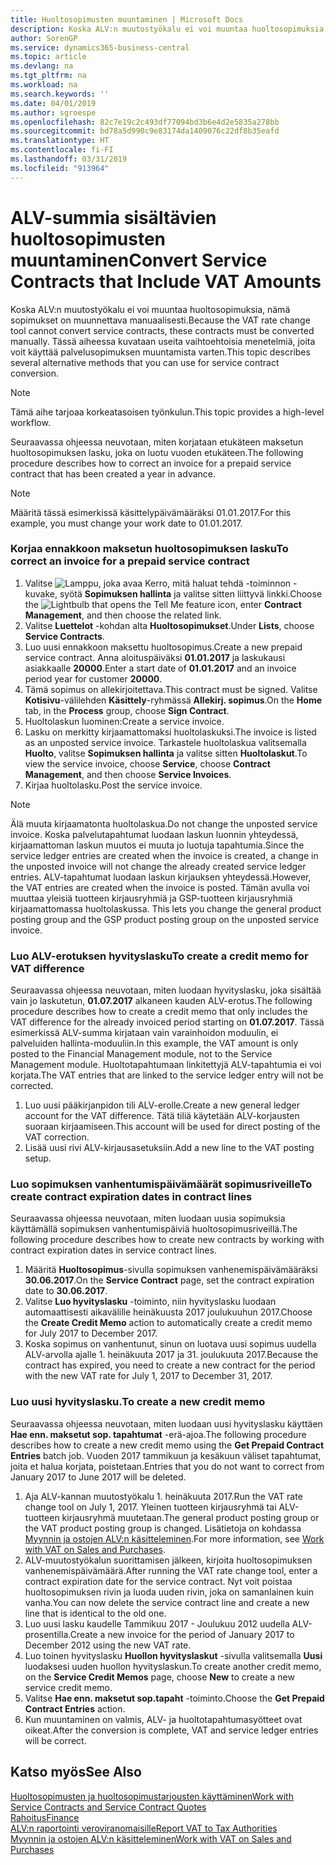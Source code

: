 ```yaml
---
title: Huoltosopimusten muuntaminen | Microsoft Docs
description: Koska ALV:n muutostyökalu ei voi muuntaa huoltosopimuksia, nämä sopimukset on muunnettava manuaalisesti. Tässä aiheessa kuvataan useita vaihtoehtoisia menetelmiä, joita voit käyttää palvelusopimuksen muuntamista varten.
author: SorenGP
ms.service: dynamics365-business-central
ms.topic: article
ms.devlang: na
ms.tgt_pltfrm: na
ms.workload: na
ms.search.keywords: ''
ms.date: 04/01/2019
ms.author: sgroespe
ms.openlocfilehash: 82c7e19c2c493df77094bd3b6e4d2e5835a278bb
ms.sourcegitcommit: bd78a5d990c9e83174da1409076c22df8b35eafd
ms.translationtype: HT
ms.contentlocale: fi-FI
ms.lasthandoff: 03/31/2019
ms.locfileid: "913964"
---
```

# <a name="convert-service-contracts-that-include-vat-amounts"></a><span data-ttu-id="f4bd6-104">ALV-summia sisältävien huoltosopimusten muuntaminen</span><span class="sxs-lookup"><span data-stu-id="f4bd6-104">Convert Service Contracts that Include VAT Amounts</span></span>
<span data-ttu-id="f4bd6-105">Koska ALV:n muutostyökalu ei voi muuntaa huoltosopimuksia, nämä sopimukset on muunnettava manuaalisesti.</span><span class="sxs-lookup"><span data-stu-id="f4bd6-105">Because the VAT rate change tool cannot convert service contracts, these contracts must be converted manually.</span></span> <span data-ttu-id="f4bd6-106">Tässä aiheessa kuvataan useita vaihtoehtoisia menetelmiä, joita voit käyttää palvelusopimuksen muuntamista varten.</span><span class="sxs-lookup"><span data-stu-id="f4bd6-106">This topic describes several alternative methods that you can use for service contract conversion.</span></span>  

> [!NOTE]  
>  <span data-ttu-id="f4bd6-107">Tämä aihe tarjoaa korkeatasoisen työnkulun.</span><span class="sxs-lookup"><span data-stu-id="f4bd6-107">This topic provides a high-level workflow.</span></span>  

 <span data-ttu-id="f4bd6-108">Seuraavassa ohjeessa neuvotaan, miten korjataan etukäteen maksetun huoltosopimuksen lasku, joka on luotu vuoden etukäteen.</span><span class="sxs-lookup"><span data-stu-id="f4bd6-108">The following procedure describes how to correct an invoice for a prepaid service contract that has been created a year in advance.</span></span>  

> [!NOTE]  
>  <span data-ttu-id="f4bd6-109">Määritä tässä esimerkissä käsittelypäivämääräksi 01.01.2017.</span><span class="sxs-lookup"><span data-stu-id="f4bd6-109">For this example, you must change your work date to 01.01.2017.</span></span>  

### <a name="to-correct-an-invoice-for-a-prepaid-service-contract"></a><span data-ttu-id="f4bd6-110">Korjaa ennakkoon maksetun huoltosopimuksen lasku</span><span class="sxs-lookup"><span data-stu-id="f4bd6-110">To correct an invoice for a prepaid service contract</span></span>  
1. <span data-ttu-id="f4bd6-111">Valitse ![Lamppu, joka avaa Kerro, mitä haluat tehdä -toiminnon](media/ui-search/search_small.png "Kerro, mitä haluat tehdä") -kuvake, syötä **Sopimuksen hallinta** ja valitse sitten liittyvä linkki.</span><span class="sxs-lookup"><span data-stu-id="f4bd6-111">Choose the ![Lightbulb that opens the Tell Me feature](media/ui-search/search_small.png "Tell me what you want to do") icon, enter **Contract Management**, and then choose the related link.</span></span>  
2. <span data-ttu-id="f4bd6-112">Valitse **Luettelot** -kohdan alta **Huoltosopimukset**.</span><span class="sxs-lookup"><span data-stu-id="f4bd6-112">Under **Lists**, choose **Service Contracts**.</span></span>  
3. <span data-ttu-id="f4bd6-113">Luo uusi ennakkoon maksettu huoltosopimus.</span><span class="sxs-lookup"><span data-stu-id="f4bd6-113">Create a new prepaid service contract.</span></span> <span data-ttu-id="f4bd6-114">Anna aloituspäiväksi **01.01.2017** ja laskukausi asiakkaalle **20000**.</span><span class="sxs-lookup"><span data-stu-id="f4bd6-114">Enter a start date of **01.01.2017** and an invoice period year for customer **20000**.</span></span>  
4. <span data-ttu-id="f4bd6-115">Tämä sopimus on allekirjoitettava.</span><span class="sxs-lookup"><span data-stu-id="f4bd6-115">This contract must be signed.</span></span> <span data-ttu-id="f4bd6-116">Valitse **Kotisivu**-välilehden **Käsittely**-ryhmässä **Allekirj. sopimus**.</span><span class="sxs-lookup"><span data-stu-id="f4bd6-116">On the **Home** tab, in the **Process** group, choose **Sign Contract**.</span></span>  
5. <span data-ttu-id="f4bd6-117">Huoltolaskun luominen:</span><span class="sxs-lookup"><span data-stu-id="f4bd6-117">Create a service invoice.</span></span>
6. <span data-ttu-id="f4bd6-118">Lasku on merkitty kirjaamattomaksi huoltolaskuksi.</span><span class="sxs-lookup"><span data-stu-id="f4bd6-118">The invoice is listed as an unposted service invoice.</span></span> <span data-ttu-id="f4bd6-119">Tarkastele huoltolaskua valitsemalla **Huolto**, valitse **Sopimuksen hallinta** ja valitse sitten **Huoltolaskut**.</span><span class="sxs-lookup"><span data-stu-id="f4bd6-119">To view the service invoice, choose **Service**, choose **Contract Management**, and then choose **Service Invoices**.</span></span>  
7. <span data-ttu-id="f4bd6-120">Kirjaa huoltolasku.</span><span class="sxs-lookup"><span data-stu-id="f4bd6-120">Post the service invoice.</span></span>  

> [!NOTE]  
>  <span data-ttu-id="f4bd6-121">Älä muuta kirjaamatonta huoltolaskua.</span><span class="sxs-lookup"><span data-stu-id="f4bd6-121">Do not change the unposted service invoice.</span></span> <span data-ttu-id="f4bd6-122">Koska palvelutapahtumat luodaan laskun luonnin yhteydessä, kirjaamattoman laskun muutos ei muuta jo luotuja tapahtumia.</span><span class="sxs-lookup"><span data-stu-id="f4bd6-122">Since the service ledger entries are created when the invoice is created, a change in the unposted invoice will not change the already created service ledger entries.</span></span> <span data-ttu-id="f4bd6-123">ALV-tapahtumat luodaan laskun kirjauksen yhteydessä.</span><span class="sxs-lookup"><span data-stu-id="f4bd6-123">However, the VAT entries are created when the invoice is posted.</span></span> <span data-ttu-id="f4bd6-124">Tämän avulla voi muuttaa yleisiä tuotteen kirjausryhmiä ja GSP-tuotteen kirjausryhmiä kirjaamattomassa huoltolaskussa. </span><span class="sxs-lookup"><span data-stu-id="f4bd6-124">This lets you change the general product posting group and the GSP product posting group on the unposted service invoice.</span></span>  

### <a name="to-create-a-credit-memo-for-vat-difference"></a><span data-ttu-id="f4bd6-125">Luo ALV-erotuksen hyvityslasku</span><span class="sxs-lookup"><span data-stu-id="f4bd6-125">To create a credit memo for VAT difference</span></span>  
<span data-ttu-id="f4bd6-126">Seuraavassa ohjeessa neuvotaan, miten luodaan hyvityslasku, joka sisältää vain jo laskutetun, **01.07.2017** alkaneen kauden ALV-erotus.</span><span class="sxs-lookup"><span data-stu-id="f4bd6-126">The following procedure describes how to create a credit memo that only includes the VAT difference for the already invoiced period starting on **01.07.2017**.</span></span> <span data-ttu-id="f4bd6-127">Tässä esimerkissä ALV-summa kirjataan vain varainhoidon moduulin, ei palveluiden hallinta-moduuliin.</span><span class="sxs-lookup"><span data-stu-id="f4bd6-127">In this example, the VAT amount is only posted to the Financial Management module, not to the Service Management module.</span></span> <span data-ttu-id="f4bd6-128">Huoltotapahtumaan linkitettyjä ALV-tapahtumia ei voi korjata.</span><span class="sxs-lookup"><span data-stu-id="f4bd6-128">The VAT entries that are linked to the service ledger entry will not be corrected.</span></span>  

1. <span data-ttu-id="f4bd6-129">Luo uusi pääkirjanpidon tili ALV-erolle.</span><span class="sxs-lookup"><span data-stu-id="f4bd6-129">Create a new general ledger account for the VAT difference.</span></span> <span data-ttu-id="f4bd6-130">Tätä tiliä käytetään ALV-korjausten suoraan kirjaamiseen.</span><span class="sxs-lookup"><span data-stu-id="f4bd6-130">This account will be used for direct posting of the VAT correction.</span></span>  
2. <span data-ttu-id="f4bd6-131">Lisää uusi rivi ALV-kirjausasetuksiin.</span><span class="sxs-lookup"><span data-stu-id="f4bd6-131">Add a new line to the VAT posting setup.</span></span>  

### <a name="to-create-contract-expiration-dates-in-contract-lines"></a><span data-ttu-id="f4bd6-132">Luo sopimuksen vanhentumispäivämäärät sopimusriveille</span><span class="sxs-lookup"><span data-stu-id="f4bd6-132">To create contract expiration dates in contract lines</span></span>  
<span data-ttu-id="f4bd6-133">Seuraavassa ohjeessa neuvotaan, miten luodaan uusia sopimuksia käyttämällä sopimuksen vanhentumispäiviä huoltosopimusriveillä.</span><span class="sxs-lookup"><span data-stu-id="f4bd6-133">The following procedure describes how to create new contracts by working with contract expiration dates in service contract lines.</span></span>  

1. <span data-ttu-id="f4bd6-134">Määritä **Huoltosopimus**-sivulla sopimuksen vanhenemispäivämääräksi **30.06.2017**.</span><span class="sxs-lookup"><span data-stu-id="f4bd6-134">On the **Service Contract** page, set the contract expiration date to **30.06.2017**.</span></span>  
2. <span data-ttu-id="f4bd6-135">Valitse **Luo hyvityslasku** -toiminto, niin hyvityslasku luodaan automaattisesti aikavälille heinäkuusta 2017 joulukuuhun 2017.</span><span class="sxs-lookup"><span data-stu-id="f4bd6-135">Choose the **Create Credit Memo** action to automatically create a credit memo for July 2017 to December 2017.</span></span>  
3. <span data-ttu-id="f4bd6-136">Koska sopimus on vanhentunut, sinun on luotava uusi sopimus uudella ALV-arvolla ajalle 1. heinäkuuta 2017 ja 31. joulukuuta 2017.</span><span class="sxs-lookup"><span data-stu-id="f4bd6-136">Because the contract has expired, you need to create a new contract for the period with the new VAT rate for July 1, 2017 to December 31, 2017.</span></span>  

### <a name="to-create-a-new-credit-memo"></a><span data-ttu-id="f4bd6-137">Luo uusi hyvityslasku.</span><span class="sxs-lookup"><span data-stu-id="f4bd6-137">To create a new credit memo</span></span>  
<span data-ttu-id="f4bd6-138">Seuraavassa ohjeessa neuvotaan, miten luodaan uusi hyvityslasku käyttäen **Hae enn. maksetut sop. tapahtumat** -erä-ajoa.</span><span class="sxs-lookup"><span data-stu-id="f4bd6-138">The following procedure describes how to create a new credit memo using the **Get Prepaid Contract Entries** batch job.</span></span> <span data-ttu-id="f4bd6-139">Vuoden 2017 tammikuun ja kesäkuun väliset tapahtumat, joita et halua korjata, poistetaan.</span><span class="sxs-lookup"><span data-stu-id="f4bd6-139">Entries that you do not want to correct from January 2017 to June 2017 will be deleted.</span></span>  

1. <span data-ttu-id="f4bd6-140">Aja ALV-kannan muutostyökalu 1. heinäkuuta 2017.</span><span class="sxs-lookup"><span data-stu-id="f4bd6-140">Run the VAT rate change tool on July 1, 2017.</span></span> <span data-ttu-id="f4bd6-141">Yleinen tuotteen kirjausryhmä tai ALV-tuotteen kirjausryhmä muutetaan.</span><span class="sxs-lookup"><span data-stu-id="f4bd6-141">The general product posting group or the VAT product posting group is changed.</span></span> <span data-ttu-id="f4bd6-142">Lisätietoja on kohdassa [Myynnin ja ostojen ALV:n käsitteleminen](finance-work-with-vat.md).</span><span class="sxs-lookup"><span data-stu-id="f4bd6-142">For more information, see [Work with VAT on Sales and Purchases](finance-work-with-vat.md).</span></span>  
2. <span data-ttu-id="f4bd6-143">ALV-muutostyökalun suorittamisen jälkeen, kirjoita huoltosopimuksen vanhenemispäivämäärä.</span><span class="sxs-lookup"><span data-stu-id="f4bd6-143">After running the VAT rate change tool, enter a contract expiration date for the service contract.</span></span> <span data-ttu-id="f4bd6-144">Nyt voit poistaa huoltosopimuksen rivin ja luoda uuden rivin, joka on samanlainen kuin vanha.</span><span class="sxs-lookup"><span data-stu-id="f4bd6-144">You can now delete the service contract line and create a new line that is identical to the old one.</span></span>  
3. <span data-ttu-id="f4bd6-145">Luo uusi lasku kaudelle Tammikuu 2017 - Joulukuu 2012 uudella ALV-prosentilla.</span><span class="sxs-lookup"><span data-stu-id="f4bd6-145">Create a new invoice for the period of January 2017 to December 2012 using the new VAT rate.</span></span>  
4. <span data-ttu-id="f4bd6-146">Luo toinen hyvityslasku **Huollon hyvityslaskut** -sivulla valitsemalla **Uusi** luodaksesi uuden huollon hyvityslaskun.</span><span class="sxs-lookup"><span data-stu-id="f4bd6-146">To create another credit memo, on the **Service Credit Memos** page, choose **New** to create a new service credit memo.</span></span>  
5. <span data-ttu-id="f4bd6-147">Valitse **Hae enn. maksetut sop.tapaht** -toiminto.</span><span class="sxs-lookup"><span data-stu-id="f4bd6-147">Choose the **Get Prepaid Contract Entries** action.</span></span>  
6. <span data-ttu-id="f4bd6-148">Kun muuntaminen on valmis, ALV- ja huoltotapahtumasyötteet ovat oikeat.</span><span class="sxs-lookup"><span data-stu-id="f4bd6-148">After the conversion is complete, VAT and service ledger entries will be correct.</span></span>  

## <a name="see-also"></a><span data-ttu-id="f4bd6-149">Katso myös</span><span class="sxs-lookup"><span data-stu-id="f4bd6-149">See Also</span></span>  
[<span data-ttu-id="f4bd6-150">Huoltosopimusten ja huoltosopimustarjousten käyttäminen</span><span class="sxs-lookup"><span data-stu-id="f4bd6-150">Work with Service Contracts and Service Contract Quotes</span></span>](service-how-to-create-service-contracts-and-service-contract-quotes.md)  
[<span data-ttu-id="f4bd6-151">Rahoitus</span><span class="sxs-lookup"><span data-stu-id="f4bd6-151">Finance</span></span>](finance.md)  
[<span data-ttu-id="f4bd6-152">ALV:n raportointi veroviranomaisille</span><span class="sxs-lookup"><span data-stu-id="f4bd6-152">Report VAT to Tax Authorities</span></span>](finance-how-report-vat.md)  
[<span data-ttu-id="f4bd6-153">Myynnin ja ostojen ALV:n käsitteleminen</span><span class="sxs-lookup"><span data-stu-id="f4bd6-153">Work with VAT on Sales and Purchases</span></span>](finance-work-with-vat.md)  
